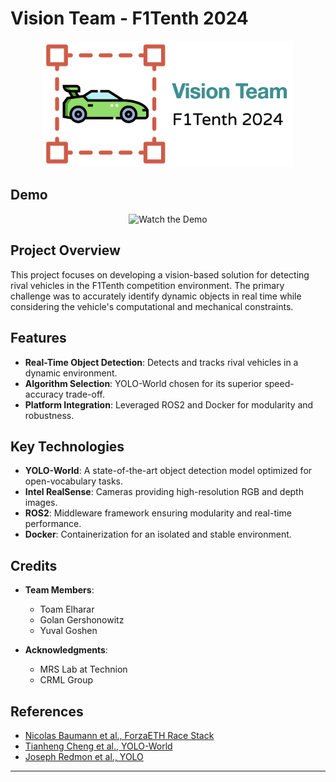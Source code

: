 # Vision Team - F1Tenth 2024
<div align="center">
  <img src="source_for_README/visionTeamLogoV3.png" alt="Project Logo" width="400">
</div>

<!--
<div align="center">
  <img src="source_for_README/visionTeamLogoV1.jpeg" alt="Project Logo" />
</div>
![Project Logo](source_for_README/visionTeamLogo.jpeg) 
 -->

## Demo
<div align="center">
  <img src="source_for_README/CropForGif_1.gif" alt="Watch the Demo" />
</div>
<!-- ![Watch the Demo](source_for_README/readmeGif.gif) -->

## Project Overview
This project focuses on developing a vision-based solution for detecting rival vehicles in the F1Tenth competition environment. The primary challenge was to accurately identify dynamic objects in real time while considering the vehicle's computational and mechanical constraints.

<!--The proposed solution integrates advanced image processing techniques with camera-generated RGB and depth images. After evaluating several algorithms such as SSD, Mask R-CNN, and Reinforcement Learning, the YOLO-World model was selected for its optimal balance between accuracy and speed. The vision module was implemented using the ROS2 platform, with Docker providing stability and isolation for the system.-->

## Features
- **Real-Time Object Detection**: Detects and tracks rival vehicles in a dynamic environment.
- **Algorithm Selection**: YOLO-World chosen for its superior speed-accuracy trade-off.
- **Platform Integration**: Leveraged ROS2 and Docker for modularity and robustness.

## Key Technologies
- **YOLO-World**: A state-of-the-art object detection model optimized for open-vocabulary tasks.
- **Intel RealSense**: Cameras providing high-resolution RGB and depth images.
- **ROS2**: Middleware framework ensuring modularity and real-time performance.
- **Docker**: Containerization for an isolated and stable environment.

## Credits
- **Team Members**:
    - Toam Elharar
    - Golan Gershonowitz
    - Yuval Goshen
    
- **Acknowledgments**:
  - MRS Lab at Technion
  - CRML Group

## References
- [Nicolas Baumann et al., ForzaETH Race Stack](https://arxiv.org/abs/2403.11784)
- [Tianheng Cheng et al., YOLO-World](https://arxiv.org/abs/2401.17270)
- [Joseph Redmon et al., YOLO](https://arxiv.org/abs/1506.02640)

---
